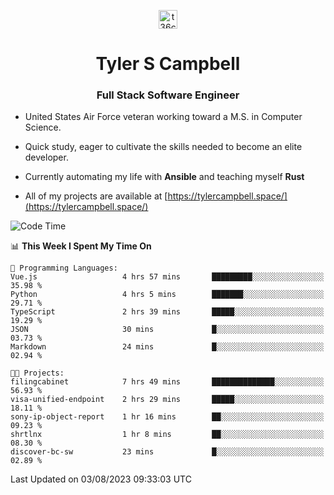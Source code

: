 <p align="center">
<a href="https://www.linkedin.com/in/t36campbell" target="blank"><img align="center" src="https://ik.imagekit.io/t36campbell/Portfolio/linkedin.png.original_m8bbGgPh6.png" alt="t36campbell" height="30" width="30" /></a>
</p>
<h1 align="center">Tyler S Campbell</h1>
<h3 align="center">Full Stack Software Engineer</h3>

* United States Air Force veteran working toward a M.S. in Computer Science.

* Quick study, eager to cultivate the skills needed to become an elite developer.

* Currently automating my life with **Ansible** and teaching myself **Rust**

* All of my projects are available at [https://tylercampbell.space/](https://tylercampbell.space/)

<!--START_SECTION:waka-->
![Code Time](http://img.shields.io/badge/Code%20Time-2%2C668%20hrs%2012%20mins-blue)

📊 **This Week I Spent My Time On** 

```text
💬 Programming Languages: 
Vue.js                   4 hrs 57 mins       █████████░░░░░░░░░░░░░░░░   35.98 % 
Python                   4 hrs 5 mins        ███████░░░░░░░░░░░░░░░░░░   29.71 % 
TypeScript               2 hrs 39 mins       █████░░░░░░░░░░░░░░░░░░░░   19.29 % 
JSON                     30 mins             █░░░░░░░░░░░░░░░░░░░░░░░░   03.73 % 
Markdown                 24 mins             █░░░░░░░░░░░░░░░░░░░░░░░░   02.94 % 

🐱‍💻 Projects: 
filingcabinet            7 hrs 49 mins       ██████████████░░░░░░░░░░░   56.93 % 
visa-unified-endpoint    2 hrs 29 mins       █████░░░░░░░░░░░░░░░░░░░░   18.11 % 
sony-ip-object-report    1 hr 16 mins        ██░░░░░░░░░░░░░░░░░░░░░░░   09.23 % 
shrtlnx                  1 hr 8 mins         ██░░░░░░░░░░░░░░░░░░░░░░░   08.30 % 
discover-bc-sw           23 mins             █░░░░░░░░░░░░░░░░░░░░░░░░   02.89 % 
```


 Last Updated on 03/08/2023 09:33:03 UTC
<!--END_SECTION:waka-->
